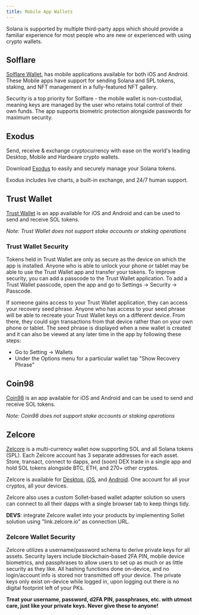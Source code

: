 ```yaml
---
title: Mobile App Wallets
---
```


Solana is supported by multiple third-party apps which should provide a familiar
experience for most people who are new or experienced with using crypto wallets.

## Solflare

[Solflare Wallet](https://solflare.com/), has mobile applications available for both 
iOS and Android. These Mobile apps have support for sending Solana and SPL tokens, 
staking, and NFT management in a fully-featured NFT gallery.

Security is a top priority for Solflare - the mobile wallet is non-custodial, 
meaning keys are managed by the user who retains total control of their own funds. 
The app supports biometric protection alongside passwords for maximum security.

## Exodus

Send, receive & exchange cryptocurrency with ease on the world's leading Desktop, Mobile and Hardware crypto wallets.

Download [Exodus](https://exodus.com/) to easily and securely manage your Solana tokens.

Exodus includes live charts, a built-in exchange, and 24/7 human support.

## Trust Wallet

[Trust Wallet](https://trustwallet.com/) is an app available for iOS and Android
and can be used to send and receive SOL tokens.

_Note: Trust Wallet does not support stake accounts or staking operations_

### Trust Wallet Security

Tokens held in Trust Wallet are only as secure as the device on which the app is
installed. Anyone who is able to unlock your phone or tablet may be able to
use the Trust Wallet app and transfer your tokens. To improve security,
you can add a passcode to the Trust Wallet application.
To add a Trust Wallet passcode, open the app and go to
Settings -> Security -> Passcode.

If someone gains access to your Trust Wallet application, they can access your
recovery seed phrase.
Anyone who has access to your seed phrase will be able to recreate
your Trust Wallet keys on a different device. From there, they could
sign transactions from that device rather than on your own phone or tablet.
The seed phrase is displayed when a new wallet is created and it can also be
viewed at any later time in the app by following these steps:

- Go to Setting -> Wallets
- Under the Options menu for a particular wallet tap "Show Recovery Phrase"

## Coin98

[Coin98](https://coin98.app/) is an app available for iOS and Android and can
be used to send and receive SOL tokens.

_Note: Coin98 does not support stake accounts or staking operations_

## Zelcore

[Zelcore](https://zelcore.io) is a multi-currency wallet now supporting SOL and all Solana tokens (SPL). Each Zelcore account has 3 separate addresses for each asset.
Store, transact, connect to dapps, and (soon) DEX trade in a single app and hold SOL tokens alongside BTC, ETH, and 270+ other cryptos.

Zelcore is available for [Desktop](https://zelcore.io), [iOS](https://apps.apple.com/us/app/zelcore/id1436296839), and [Android](https://play.google.com/store/apps/details?id=com.zelcash.zelcore&hl=en_US&gl=US). One account for all your cryptos, all your devices.

Zelcore also uses a custom Sollet-based wallet adapter solution so users can connect to all their dapps with a single browser tab to keep things tidy.

__**DEVS**__: integrate Zelcore wallet into your products by implementing Sollet solution using "link.zelcore.io" as connection URL.

### Zelcore Wallet Security
Zelcore utilizes a username/password schema to derive private keys for all assets. Security layers include blockchain-based 2FA PIN, mobile device biometrics, and passphrases to allow users to set up as much or as little security as they like. All hashing functions done on-device, and no login/account info is stored nor transmitted off your device. The private keys only exist on-device while logged in, upon logging out there is no digital footprint left of your PKs.

**Treat your username, password, d2FA PIN, passphrases, etc. with utmost care, just like your private keys. Never give these to anyone!**
